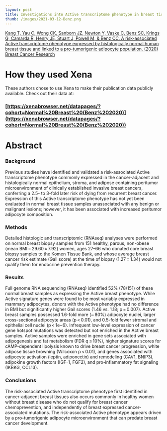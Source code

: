 ```yaml
---
layout: post
title: Investigations into Active transcriptome phenotype in breast tissue
thumb: /images/2021-03-12-Benz.png
---
```


[Kang T, Yau C, Wong CK, Sanborn JZ, Newton Y, Vaske C, Benz SC, Krings G, Camarda R, Henry JE, Stuart J, Powell M, & Benz CC. A risk-associated Active transcriptome phenotype expressed by histologically normal human breast tissue and linked to a pro-tumorigenic adipocyte population. (2020) Breast Cancer Research](https://breast-cancer-research.biomedcentral.com/articles/10.1186/s13058-020-01322-6)

# How they used Xena
These authors chose to use Xena to make their publication data publicly available. Check out their data at:
### [https://xenabrowser.net/datapages/?cohort=Normal%20Breast%20(Benz%202020)](https://xenabrowser.net/datapages/?cohort=Normal%20Breast%20(Benz%202020))

# Abstract
### Background
Previous studies have identified and validated a risk-associated Active transcriptome phenotype commonly expressed in the cancer-adjacent and histologically normal epithelium, stroma, and adipose containing peritumor microenvironment of clinically established invasive breast cancers, conferring a 2.5- to 3-fold later risk of dying from recurrent breast cancer. Expression of this Active transcriptome phenotype has not yet been evaluated in normal breast tissue samples unassociated with any benign or malignant lesions; however, it has been associated with increased peritumor adipocyte composition.
### Methods
Detailed histologic and transcriptomic (RNAseq) analyses were performed on normal breast biopsy samples from 151 healthy, parous, non-obese (mean BMI = 29.60 ± 7.92) women, ages 27–66 who donated core breast biopsy samples to the Komen Tissue Bank, and whose average breast cancer risk estimate (Gail score) at the time of biopsy (1.27 ± 1.34) would not qualify them for endocrine prevention therapy.
### Results
Full genome RNA sequencing (RNAseq) identified 52% (78/151) of these normal breast samples as expressing the Active breast phenotype. While Active signature genes were found to be most variably expressed in mammary adipocytes, donors with the Active phenotype had no difference in BMI but significantly higher Gail scores (1.46 vs. 1.18; p = 0.007). Active breast samples possessed 1.6-fold more (~ 80%) adipocyte nuclei, larger cross-sectional adipocyte areas (p < 0.01), and 0.5-fold fewer stromal and epithelial cell nuclei (p < 1e−6). Infrequent low-level expression of cancer gene hotspot mutations was detected but not enriched in the Active breast samples. Active samples were enriched in gene sets associated with adipogenesis and fat metabolism (FDR q ≤ 10%), higher signature scores for cAMP-dependent lipolysis known to drive breast cancer progression, white adipose tissue browning (Wilcoxon p < 0.01), and genes associated with adipocyte activation (leptin, adiponectin) and remodeling (CAV1, BNIP3), adipokine growth factors (IGF-1, FGF2), and pro-inflammatory fat signaling (IKBKG, CCL13).
### Conclusions
The risk-associated Active transcriptome phenotype first identified in cancer-adjacent breast tissues also occurs commonly in healthy women without breast disease who do not qualify for breast cancer chemoprevention, and independently of breast expressed cancer-associated mutations. The risk-associated Active phenotype appears driven by a pro-tumorigenic adipocyte microenvironment that can predate breast cancer development.



